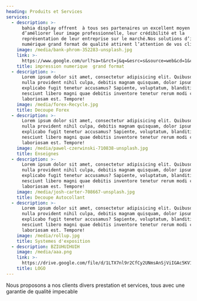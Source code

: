 ```yaml
---
heading: Produits et Services
services:
  - description: >-
      bahia display offrent  à tous ses partenaires un excellent moyen
      d’améliorer leur image professionnelle, leur crédibilité et la
      représentation de leur entreprise sur le marché.Nos solutions d’impression
      numérique grand format de qualité attirent l’attention de vos clients 
    image: /media/bank-phrom-352283-unsplash.jpg
    link: >-
      https://www.google.com/url?sa=t&rct=j&q=&esrc=s&source=web&cd=1&cad=rja&uact=8&ved=2ahUKEwiA_vDHxdjcAhWIsaQKHTcTCmYQFjAAegQIABAC&url=https%3A%2F%2Fwww.corel.com%2Fcontent%2Fpdf%2Fcgsx3%2Finsights%2Fife_digital.pdf&usg=AOvVaw0H9mP_spDPOnVRPKigQttj
    title: impression numerique  grand format
  - description: >-
      Lorem ipsum dolor sit amet, consectetur adipisicing elit. Quibusdam eaque
      nulla provident nihil culpa, debitis magnam quisquam, dolor ipsum libero,
      explicabo fugit tenetur accusamus? Sapiente, voluptatum, blanditiis
      nesciunt libero magni quae debitis inventore tenetur rerum modi corporis
      laboriosam est. Tempore!
    image: /media/forex-Recycle.jpg
    title: Decoupe Forex
  - description: >-
      Lorem ipsum dolor sit amet, consectetur adipisicing elit. Quibusdam eaque
      nulla provident nihil culpa, debitis magnam quisquam, dolor ipsum libero,
      explicabo fugit tenetur accusamus? Sapiente, voluptatum, blanditiis
      nesciunt libero magni quae debitis inventore tenetur rerum modi corporis
      laboriosam est. Tempore!
    image: /media/pawel-czerwinski-710838-unsplash.jpg
    title: Enseignes
  - description: >-
      Lorem ipsum dolor sit amet, consectetur adipisicing elit. Quibusdam eaque
      nulla provident nihil culpa, debitis magnam quisquam, dolor ipsum libero,
      explicabo fugit tenetur accusamus? Sapiente, voluptatum, blanditiis
      nesciunt libero magni quae debitis inventore tenetur rerum modi corporis
      laboriosam est. Tempore!
    image: /media/josh-carter-708667-unsplash.jpg
    title: Decoupe Autocollant
  - description: >-
      Lorem ipsum dolor sit amet, consectetur adipisicing elit. Quibusdam eaque
      nulla provident nihil culpa, debitis magnam quisquam, dolor ipsum libero,
      explicabo fugit tenetur accusamus? Sapiente, voluptatum, blanditiis
      nesciunt libero magni quae debitis inventore tenetur rerum modi corporis
      laboriosam est. Tempore!
    image: /media/rollup.jpg
    title: Systemes d'exposition
  - description: BZIUHUIHUIH
    image: /media/aaa.png
    link: >-
      https://drive.google.com/file/d/1LTX7nl9r2CfCy2UNmsAnSjViIGAc5KV1/view?usp=sharing
    title: LOGO
---
```

Nous proposons a nos clients divers prestation et services, tous avec une garantie de qualité impecable

